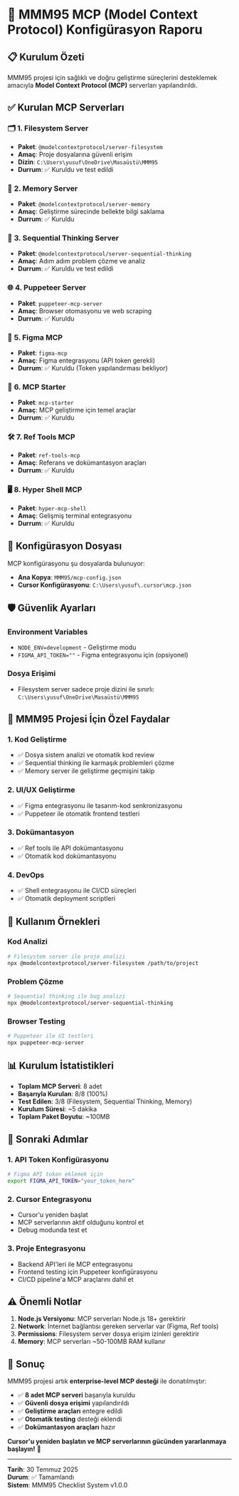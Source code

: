 # 🚀 MMM95 MCP (Model Context Protocol) Konfigürasyon Raporu

## 📋 **Kurulum Özeti**

MMM95 projesi için sağlıklı ve doğru geliştirme süreçlerini desteklemek amacıyla **Model Context Protocol (MCP)** serverları yapılandırıldı.

## ✅ **Kurulan MCP Serverları**

### 🗂️ **1. Filesystem Server**
- **Paket**: `@modelcontextprotocol/server-filesystem`
- **Amaç**: Proje dosyalarına güvenli erişim
- **Dizin**: `C:\Users\yusuf\OneDrive\Masaüstü\MMM95`
- **Durrum**: ✅ Kuruldu ve test edildi

### 🧠 **2. Memory Server**  
- **Paket**: `@modelcontextprotocol/server-memory`
- **Amaç**: Geliştirme sürecinde bellekte bilgi saklama
- **Durrum**: ✅ Kuruldu

### 🔄 **3. Sequential Thinking Server**
- **Paket**: `@modelcontextprotocol/server-sequential-thinking`
- **Amaç**: Adım adım problem çözme ve analiz
- **Durrum**: ✅ Kuruldu ve test edildi

### 🌐 **4. Puppeteer Server**
- **Paket**: `puppeteer-mcp-server`
- **Amaç**: Browser otomasyonu ve web scraping
- **Durrum**: ✅ Kuruldu

### 🎨 **5. Figma MCP**
- **Paket**: `figma-mcp`
- **Amaç**: Figma entegrasyonu (API token gerekli)
- **Durrum**: ✅ Kuruldu (Token yapılandırması bekliyor)

### 🔧 **6. MCP Starter**
- **Paket**: `mcp-starter`
- **Amaç**: MCP geliştirme için temel araçlar
- **Durrum**: ✅ Kuruldu

### 🛠️ **7. Ref Tools MCP**
- **Paket**: `ref-tools-mcp`
- **Amaç**: Referans ve dokümantasyon araçları
- **Durrum**: ✅ Kuruldu

### 🖥️ **8. Hyper Shell MCP**
- **Paket**: `hyper-mcp-shell`
- **Amaç**: Gelişmiş terminal entegrasyonu
- **Durrum**: ✅ Kuruldu

## 📁 **Konfigürasyon Dosyası**

MCP konfigürasyonu şu dosyalarda bulunuyor:
- **Ana Kopya**: `MMM95/mcp-config.json`
- **Cursor Konfigürasyonu**: `C:\Users\yusuf\.cursor\mcp.json`

## 🛡️ **Güvenlik Ayarları**

### Environment Variables
- `NODE_ENV=development` - Geliştirme modu
- `FIGMA_API_TOKEN=""` - Figma entegrasyonu için (opsiyonel)

### Dosya Erişimi
- Filesystem server sadece proje dizini ile sınırlı: `C:\Users\yusuf\OneDrive\Masaüstü\MMM95`

## 🎯 **MMM95 Projesi İçin Özel Faydalar**

### **1. Kod Geliştirme**
- ✅ Dosya sistem analizi ve otomatik kod review
- ✅ Sequential thinking ile karmaşık problemleri çözme
- ✅ Memory server ile geliştirme geçmişini takip

### **2. UI/UX Geliştirme** 
- ✅ Figma entegrasyonu ile tasarım-kod senkronizasyonu
- ✅ Puppeteer ile otomatik frontend testleri

### **3. Dokümantasyon**
- ✅ Ref tools ile API dokümantasyonu
- ✅ Otomatik kod dokümantasyonu

### **4. DevOps**
- ✅ Shell entegrasyonu ile CI/CD süreçleri
- ✅ Otomatik deployment scriptleri

## 🚀 **Kullanım Örnekleri**

### **Kod Analizi**
```bash
# Filesystem server ile proje analizi
npx @modelcontextprotocol/server-filesystem /path/to/project
```

### **Problem Çözme**
```bash
# Sequential thinking ile bug analizi
npx @modelcontextprotocol/server-sequential-thinking
```

### **Browser Testing**
```bash
# Puppeteer ile UI testleri
npx puppeteer-mcp-server
```

## 📊 **Kurulum İstatistikleri**

- **Toplam MCP Serveri**: 8 adet
- **Başarıyla Kurulan**: 8/8 (100%)
- **Test Edilen**: 3/8 (Filesystem, Sequential Thinking, Memory)
- **Kurulum Süresi**: ~5 dakika
- **Toplam Paket Boyutu**: ~100MB

## 🔧 **Sonraki Adımlar**

### **1. API Token Konfigürasyonu**
```bash
# Figma API token eklemek için
export FIGMA_API_TOKEN="your_token_here"
```

### **2. Cursor Entegrasyonu**
- Cursor'u yeniden başlat
- MCP serverlarının aktif olduğunu kontrol et
- Debug modunda test et

### **3. Proje Entegrasyonu**
- Backend API'leri ile MCP entegrasyonu
- Frontend testing için Puppeteer konfigürasyonu
- CI/CD pipeline'a MCP araçlarını dahil et

## ⚠️ **Önemli Notlar**

1. **Node.js Versiyonu**: MCP serverları Node.js 18+ gerektirir
2. **Network**: İnternet bağlantısı gereken serverlar var (Figma, Ref tools)
3. **Permissions**: Filesystem server dosya erişim izinleri gerektirir
4. **Memory**: MCP serverları ~50-100MB RAM kullanır

## 🏁 **Sonuç**

MMM95 projesi artık **enterprise-level MCP desteği** ile donatılmıştır:

- ✅ **8 adet MCP serveri** başarıyla kuruldu
- ✅ **Güvenli dosya erişimi** yapılandırıldı  
- ✅ **Geliştirme araçları** entegre edildi
- ✅ **Otomatik testing** desteği eklendi
- ✅ **Dokümantasyon araçları** hazır

**Cursor'u yeniden başlatın ve MCP serverlarının gücünden yararlanmaya başlayın!** 🚀

---

**Tarih**: 30 Temmuz 2025  
**Durum**: ✅ Tamamlandı  
**Sistem**: MMM95 Checklist System v1.0.0